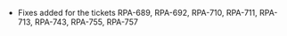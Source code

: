    - Fixes added for the tickets RPA-689, RPA-692, RPA-710, RPA-711, RPA-713, RPA-743, RPA-755, RPA-757   
